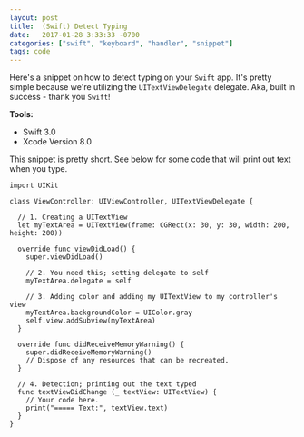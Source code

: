 ```yaml
---
layout: post
title:  (Swift) Detect Typing
date:   2017-01-28 3:33:33 -0700
categories: ["swift", "keyboard", "handler", "snippet"]
tags: code
---
```


Here's a snippet on how to detect typing on your `Swift` app. It's pretty simple because we're utilizing the `UITextViewDelegate` delegate. Aka, built in success - thank you `Swift`!

**Tools:**

- Swift 3.0
- Xcode Version 8.0

This snippet is pretty short. See below for some code that will print out text when you type.

```
import UIKit

class ViewController: UIViewController, UITextViewDelegate {

  // 1. Creating a UITextView
  let myTextArea = UITextView(frame: CGRect(x: 30, y: 30, width: 200, height: 200))

  override func viewDidLoad() {
    super.viewDidLoad()

    // 2. You need this; setting delegate to self
    myTextArea.delegate = self

    // 3. Adding color and adding my UITextView to my controller's view
    myTextArea.backgroundColor = UIColor.gray
    self.view.addSubview(myTextArea)
  }

  override func didReceiveMemoryWarning() {
    super.didReceiveMemoryWarning()
    // Dispose of any resources that can be recreated.
  }

  // 4. Detection; printing out the text typed
  func textViewDidChange (_ textView: UITextView) {
    // Your code here.
    print("===== Text:", textView.text)
  }
}
```
